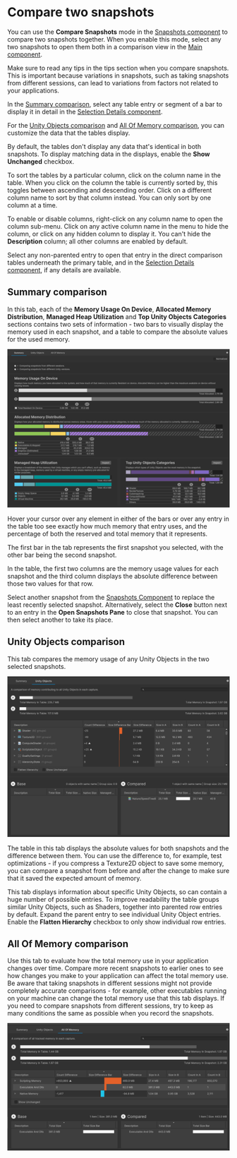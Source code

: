 # Compare two snapshots

You can use the __Compare Snapshots__ mode in the [Snapshots component](snapshots-component.md) to compare two snapshots together. When you enable this mode, select any two snapshots to open them both in a comparison view in the [Main component](main-component.md).

Make sure to read any tips in the tips section when you compare snapshots. This is important because variations in snapshots, such as taking snapshots from different sessions, can lead to variations from factors not related to your applications.

In the [Summary comparison](#summary-comparison), select any table entry or segment of a bar to display it in detail in the [Selection Details component](selection-details-component.md).

For the [Unity Objects comparison](#unity-objects-comparison) and [All Of Memory comparison](#all-of-memory-comparison), you can customize the data that the tables display.

By default, the tables don't display any data that's identical in both snapshots. To display matching data in the displays, enable the __Show Unchanged__ checkbox.

To sort the tables by a particular column, click on the column name in the table. When you click on the column the table is currently sorted by, this toggles between ascending and descending order. Click on a different column name to sort by that column instead. You can only sort by one column at a time.

To enable or disable columns, right-click on any column name to open the column sub-menu. Click on any active column name in the menu to hide the column, or click on any hidden column to display it. You can't hide the __Description__ column; all other columns are enabled by default.

Select any non-parented entry to open that entry in the direct comparison tables underneath the primary table, and in the [Selection Details component](selection-details-component.md), if any details are available.

## Summary comparison

In this tab, each of the __Memory Usage On Device__, __Allocated Memory Distribution__, __Managed Heap Utilization__ and __Top Unity Objects Categories__ sections contains two sets of information - two bars to visually display the memory used in each snapshot, and a table to compare the absolute values for the used memory.

![The Summary comparison tab](images/workflow-comparison-summary-tab.png)

Hover your cursor over any element in either of the bars or over any entry in the table too see exactly how much memory that entry uses, and the percentage of both the reserved and total memory that it represents.

The first bar in the tab represents the first snapshot you selected, with the other bar being the second snapshot.

In the table, the first two columns are the memory usage values for each snapshot and the third column displays the absolute difference between those two values for that row.

Select another snapshot from the [Snapshots Component](snapshots-component.md) to replace the least recently selected snapshot. Alternatively, select the __Close__ button next to an entry in the __Open Snapshots Pane__ to close that snapshot. You can then select another to take its place.

## Unity Objects comparison

This tab compares the memory usage of any Unity Objects in the two selected snapshots.

![The Unity Objects comparison tab](images/workflow-comparison-unity-objects-tab.png)

The table in this tab displays the absolute values for both snapshots and the difference between them. You can use the difference to, for example, test optimizations - if you compress a Texture2D object to save some memory, you can compare a snapshot from before and after the change to make sure that it saved the expected amount of memory.

This tab displays information about specific Unity Objects, so can contain a huge number of possible entries. To improve readability the table groups similar Unity Objects, such as Shaders, together into parented row entries by default. Expand the parent entry to see individual Unity Object entries. Enable the __Flatten Hierarchy__ checkbox to only show individual row entries.

## All Of Memory comparison

Use this tab to evaluate how the total memory use in your application changes over time. Compare more recent snapshots to earlier ones to see how changes you make to your application can affect the total memory use. Be aware that taking snapshots in different sessions might not provide completely accurate comparisons - for example, other executables running on your machine can change the total memory use that this tab displays. If you need to compare snapshots from different sessions, try to keep as many conditions the same as possible when you record the snapshots.

![The All Of Memory comparison tab](images/workflow-comparison-all-of-memory.png)
